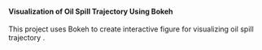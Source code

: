 #### Visualization of Oil Spill Trajectory Using Bokeh
This project uses Bokeh to create interactive figure for visualizing oil spill trajectory .
